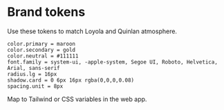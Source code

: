 # Brand tokens

Use these tokens to match Loyola and Quinlan atmosphere.

```
color.primary = maroon
color.secondary = gold
color.neutral = #111111
font.family = system-ui, -apple-system, Segoe UI, Roboto, Helvetica, Arial, sans-serif
radius.lg = 16px
shadow.card = 0 6px 16px rgba(0,0,0,0.08)
spacing.unit = 8px
```

Map to Tailwind or CSS variables in the web app.
